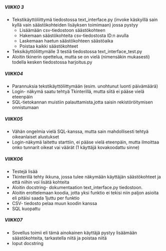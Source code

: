 ##### VIIKKO 3
  - Tekstikäyttöliittymä tiedostossa text_interface.py (invoke käskyillä sain kyllä vain säästökohteiden lisäyksen toimimaan) jossa pystyy
      - Lisäämään csv-tiedostoon säästökohteen
      - Hakemaan säästökohteita csv-tiedostosta ID:n avulla
      - Laskemaan haetun säästökohteen säästöaika
      - Poistaa kaikki säästökohteet
  - Teksikäyttöliittymälle 3 testiä tiedostossa text_interface_test.py
  - Aloitin tkinerin opettelua, mutta se on vielä (nimensäkin mukasesti) todella kesken tiedostossa harjoitus.py

##### VIIKKO4
  - Parannuksia tekstikäyttöliittymään (esim. unohtunut luonti päivämäärä)
  - Login- näkymä saatu tehtyä Tkinterillä, mutta siitä ei pääse vielä eteenpäin
  - SQL-tietokannan muistiin palauttamista,jotta saisin rekistöröitymisen onnistumaan


##### VIIKKO5
  - Vähän ongelmia vielä SQL-kanssa, mutta sain mahdollisesti tehtyä oikeanlaiset alustukset
  - Login-näkymä laitettu starttiin, ei pääse vielä eteenpäin, mutta ilmoittaa onko tunnarit oikeat vai väärät (1 käyttäjä kovakoodattu sinne)


##### VIIKKO6
  - Testejä lisää
  - Tkinterillä tehty ikkuna, jossa tulee näkymään käyttäjän säästökohteet ja että niihin voi lisätä kohteita
  - Aloitin docstring- dokumentaation text_interface.py tiedostoon.
  - Aloitin erottelemaan koodia, jotta yksi funktio ei tekisi niin paljon asioita eli pitäisi saada 1juttu per funktio
  - CSV- tiedosto pelaa muun koodin kanssa
  - SQL kuopattu

##### VIIKKO7
  - Sovellus toimii eli tämä ainokainen käyttäjä pystyy lisäämään säästökohteita, tarkastella niitä ja poistaa niitä
  - loput docstring
